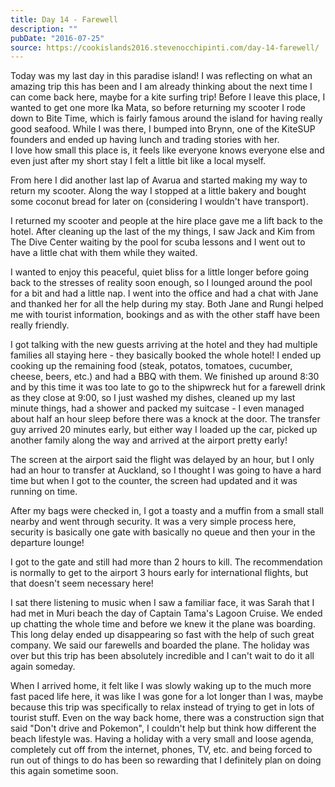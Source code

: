 ```yaml
---
title: Day 14 - Farewell
description: ""
pubDate: "2016-07-25"
source: https://cookislands2016.stevenocchipinti.com/day-14-farewell/
---
```


Today was my last day in this paradise island! I was reflecting on what an
amazing trip this has been and I am already thinking about the next time I can
come back here, maybe for a kite surfing trip! Before I leave this place, I
wanted to get one more Ika Mata, so before returning my scooter I rode down to
Bite Time, which is fairly famous around the island for having really good
seafood. While I was there, I bumped into Brynn, one of the KiteSUP founders and
ended up having lunch and trading stories with her.  
I love how small this place is, it feels like everyone knows everyone else and
even just after my short stay I felt a little bit like a local myself.

From here I did another last lap of Avarua and started making my way to return
my scooter. Along the way I stopped at a little bakery and bought some coconut
bread for later on (considering I wouldn't have transport).

I returned my scooter and people at the hire place gave me a lift back to the
hotel. After cleaning up the last of the my things, I saw Jack and Kim from The
Dive Center waiting by the pool for scuba lessons and I went out to have a
little chat with them while they waited.

I wanted to enjoy this peaceful, quiet bliss for a little longer before going
back to the stresses of reality soon enough, so I lounged around the pool for a
bit and had a little nap. I went into the office and had a chat with Jane and
thanked her for all the help during my stay. Both Jane and Rungi helped me with
tourist information, bookings and as with the other staff have been really
friendly.

I got talking with the new guests arriving at the hotel and they had multiple
families all staying here - they basically booked the whole hotel! I ended up
cooking up the remaining food (steak, potatos, tomatoes, cucumber, cheese,
beers, etc.) and had a BBQ with them. We finished up around 8:30 and by this
time it was too late to go to the shipwreck hut for a farewell drink as they
close at 9:00, so I just washed my dishes, cleaned up my last minute things,
had a shower and packed my suitcase - I even managed about half an hour sleep
before there was a knock at the door. The transfer guy arrived 20 minutes early,
but either way I loaded up the car, picked up another family along the way and
arrived at the airport pretty early!

The screen at the airport said the flight was delayed by an hour, but I only had
an hour to transfer at Auckland, so I thought I was going to have a hard time
but when I got to the counter, the screen had updated and it was running on
time.

After my bags were checked in, I got a toasty and a muffin from a small stall
nearby and went through security. It was a very simple process here, security is
basically one gate with basically no queue and then your in the departure
lounge!

I got to the gate and still had more than 2 hours to kill. The recommendation is
normally to get to the airport 3 hours early for international flights, but that
doesn't seem necessary here!

I sat there listening to music when I saw a familiar face, it was Sarah that I
had met in Muri beach the day of Captain Tama's Lagoon Cruise. We ended up
chatting the whole time and before we knew it the plane was boarding. This long
delay ended up disappearing so fast with the help of such great company. We said
our farewells and boarded the plane. The holiday was over but this trip has been
absolutely incredible and I can't wait to do it all again someday.

When I arrived home, it felt like I was slowly waking up to the much more fast
paced life here, it was like I was gone for a lot longer than I was, maybe
because this trip was specifically to relax instead of trying to get in lots of
tourist stuff. Even on the way back home, there was a construction sign that
said "Don't drive and Pokemon", I couldn't help but think how different the
beach lifestyle was. Having a holiday with a very small and loose agenda,
completely cut off from the internet, phones, TV, etc. and being forced to run
out of things to do has been so rewarding that I definitely plan on doing this
again sometime soon.
